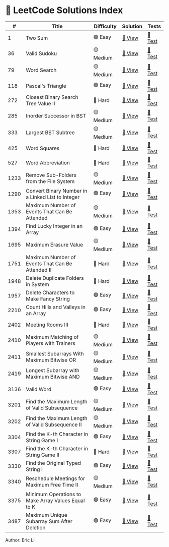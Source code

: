 # 🧩 LeetCode Solutions Index

| #    | Title                                              | Difficulty | Solution                                                                     | Tests                                                                                      |
| ---- | -------------------------------------------------- | ---------- | ---------------------------------------------------------------------------- | ------------------------------------------------------------------------------------------ |
| 1    | Two Sum                                            | 🟢 Easy     | [📄 View](problem_0001_two_sum.py)                                            | [🧪 Test](../tests/test_problem_0001_two_sum.py)                                            |
| 36   | Valid Sudoku                                       | 🟡 Medium   | [📄 View](problem_0036_valid_sudoku.py)                                       | [🧪 Test](../tests/test_problem_0036_valid%20sudoku.py)                                     |
| 79   | Word Search                                        | 🟡 Medium   | [📄 View](problem_0079_word_search.py)                                        | [🧪 Test](../tests/test_problem_0079_word_search.py)                                        |
| 118  | Pascal's Triangle                                  | 🟢 Easy     | [📄 View](problem_0118_pascals_triangle.py)                                   | [🧪 Test](../tests/test_problem_0118_pascals_triangle.py)                                   |
| 272  | Closest Binary Search Tree Value II                | 🔴 Hard     | [📄 View](problem_0272_closest_binary_search_tree_value_ii.py)                | [🧪 Test](../tests/test_problem_0272_closest_binary_search_tree_value_ii.py)                |
| 285  | Inorder Successor in BST                           | 🟡 Medium   | [📄 View](problem_0285_inorder_successor_in_bst.py)                           | [🧪 Test](../tests/test_problem_0285_inorder_successor_in_bst.py)                           |
| 333  | Largest BST Subtree                                | 🟡 Medium   | [📄 View](problem_0333_largest_bst_subtree.py)                                | [🧪 Test](../tests/test_problem_0333_largest_bst_subtree.py)                                |
| 425  | Word Squares                                       | 🔴 Hard     | [📄 View](problem_0425_word_squares.py)                                       | [🧪 Test](../tests/test_problem_0425_word_squares.py)                                       |
| 527  | Word Abbreviation                                  | 🔴 Hard     | [📄 View](problem_0527_word_abbreviation.py)                                  | [🧪 Test](../tests/test_problem_0527_word_abbreviation.py)                                  |
| 1233 | Remove Sub-Folders from the File System            | 🟡 Medium   | [📄 View](problem_1233_remove_subfolders_from_the_filesystem.py)              | [🧪 Test](../tests/test_problem_1233_remove_subfolders_from_the_filesystem.py)              |  |
| 1290 | Convert Binary Number in a Linked List to Integer  | 🟢 Easy     | [📄 View](problem_1290_convert_binary_number_in_a_linked_list_to_integer.py)  | [🧪 Test](../tests/test_problem_1290_convert_binary_number_in_a_linked_list_to_integer.py)  |
| 1353 | Maximum Number of Events That Can Be Attended      | 🟡 Medium   | [📄 View](problem_1353_maximum_number_of_events_that_can_be_attended.py)      | [🧪 Test](../tests/test_problem_1353_maximum_number_of_events_that_can_be_attended.py)      |
| 1394 | Find Lucky Integer in an Array                     | 🟢 Easy     | [📄 View](problem_1394_find_lucky_integer_in_an_array.py)                     | [🧪 Test](../tests/test_problem_1394_find_lucky_integer_in_an_array.py)                     |
| 1695 | Maximum Erasure Value                              | 🟡 Medium   | [📄 View](problem_1695_maximum_erasure_value.py)                              | [🧪 Test](../tests/test_problem_1695_maximum_erasure_value.py)                              |
| 1751 | Maximum Number of Events That Can Be Attended II   | 🔴 Hard     | [📄 View](problem_1751_maximum_number_of_events_that_can_be_attended_ii.py)   | [🧪 Test](../tests/test_problem_1751_maximum_number_of_events_that_can_be_attended_ii.py)   |
| 1948 | Delete Duplicate Folders in System                 | 🔴 Hard     | [📄 View](problem_1948_delete_duplicate_folders_in_system.py)                 | [🧪 Test](../tests/test_problem_1948_delete_duplicate_folders_in_system.py)                 |
| 1957 | Delete Characters to Make Fancy String             | 🟢 Easy     | [📄 View](problem_1957_delete_characters_to_make_fancy_string.py)             | [🧪 Test](../tests/test_problem_1957_delete_characters_to_make_fancy_string.py)             |
| 2210 | Count Hills and Valleys in an Array                | 🟢 Easy     | [📄 View](problem_2210_count_hills_and_valley_in_an_array.py)                 | [🧪 Test](../tests/test_problem_2210_count_hills_and_valley_in_an_array.py)                 |
| 2402 | Meeting Rooms III                                  | 🔴 Hard     | [📄 View](problem_2402_meeting_rooms_iii.py)                                  | [🧪 Test](../tests/test_problem_2402_meeting_rooms_iii.py)                                  |
| 2410 | Maximum Matching of Players with Trainers          | 🟡 Medium   | [📄 View](problem_2410_maximum_matching_of_players_with_trainers.py)          | [🧪 Test](../tests/test_problem_2410_maximum_matching_of_players_with_trainers.py)          |
| 2411 | Smallest Subarrays With Maximum Bitwise OR         | 🟡 Medium   | [📄 View](problem_2411_smallest_subarrays_with_maximum_bitwise_or.py)         | [🧪 Test](../tests/test_problem_2411_smallest_subarrays_with_maximum_bitwise_or.py)         |
| 2419 | Longest Subarray with Maximum Bitwise AND          | 🟡 Medium   | [📄 View](problem_2419_longest_subarray_with_maximum_bitwise_and.py)          | [🧪 Test](../tests/test_problem_2419_longest_subarray_with_maximum_bitwise_and.py)          |
| 3136 | Valid Word                                         | 🟢 Easy     | [📄 View](problem_3136_valid_word.py)                                         | [🧪 Test](../tests/test_problem_3136_valid_word.py)                                         |
| 3201 | Find the Maximum Length of Valid Subsequence       | 🟡 Medium   | [📄 View](problem_3201_find_maximum_length_of_valid_subsequence_i.py)         | [🧪 Test](../tests/test_problem_3201_find_maximum_length_of_valid_subsequence.py)           |
| 3202 | Find the Maximum Length of Valid Subsequence II    | 🟡 Medium   | [📄 View](problem_3202_find_maximum_length_of_valid_subsequence_ii.py)        | [🧪 Test](../tests/test_problem_3202_find_maximum_length_of_valid_subsequence_ii.py)        |
| 3304 | Find the K-th Character in String Game I           | 🟢 Easy     | [📄 View](problem_3304_find_the_kth_character_in_string_game_i.py)            | [🧪 Test](../tests/test_problem_3304_find_the_kth_character_in_string_game_i.py)            |
| 3307 | Find the K-th Character in String Game II          | 🔴 Hard     | [📄 View](problem_3307_find_the_kth_character_in_string_game_ii.py)           | [🧪 Test](../tests/test_problem_3307_find_the_kth_character_in_string_game_ii.py)           |
| 3330 | Find the Original Typed String I                   | 🟢 Easy     | [📄 View](problem_3330_find_the_original_typed_string_i.py)                   | [🧪 Test](../tests/test_problem_3330_find_the_original_typed_string_i.py)                   |
| 3340 | Reschedule Meetings for Maximum Free Time II       | 🟡 Medium   | [📄 View](problem_3340_reschedule_meetings_for_maximum_free_time_ii.py)       | [🧪 Test](../tests/test_problem_3340_reschedule_meetings_for_maximum_free_time_ii.py)       |
| 3375 | Minimum Operations to Make Array Values Equal to K | 🟢 Easy     | [📄 View](problem_3375_minimum_operations_to_mark_array_values_equal_to_k.py) | [🧪 Test](../tests/test_problem_3375_minimum_operations_to_make_array_values_equal_to_k.py) |
| 3487 | Maximum Unique Subarray Sum After Deletion         | 🟢 Easy     | [📄 View](problem_3487_maximum_unique_subarray_sum_after_deletion.py)         | [🧪 Test](../tests/test_problem_3487_maximum_unique_subarray_sum_after_deletion.py)         |

Author: Eric Li